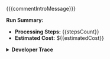 {{{commentIntroMessage}}}

**Run Summary:**

- **Processing Steps:** {{stepsCount}}
- **Estimated Cost:** ${{estimatedCost}}

<details><summary><strong>Developer Trace</strong></summary>
<p>

{{#each detailedTrace}}
{{this.message}}
{{/each}}

</p>
</details>
